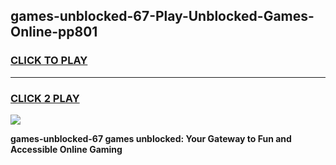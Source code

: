 
## games-unblocked-67-Play-Unblocked-Games-Online-pp801
<h3>
<a href="https://premium76.site?title=games-unblocked-67&ref=24A">CLICK TO PLAY</a></h3>
<hr>

<h3>
<a href="https://premium76.site?title=games-unblocked-67&ref=24A">CLICK 2 PLAY</a>
  
</h3>

<a href="https://premium76.site?title=games-unblocked-67&ref=24A"><img src="https://clearcache.store/games.png"></a>


**games-unblocked-67 games unblocked: Your Gateway to Fun and Accessible Online Gaming**
